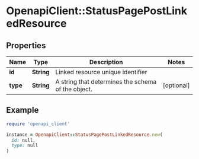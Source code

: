 # OpenapiClient::StatusPagePostLinkedResource

## Properties

| Name | Type | Description | Notes |
| ---- | ---- | ----------- | ----- |
| **id** | **String** | Linked resource unique identifier |  |
| **type** | **String** | A string that determines the schema of the object. | [optional] |

## Example

```ruby
require 'openapi_client'

instance = OpenapiClient::StatusPagePostLinkedResource.new(
  id: null,
  type: null
)
```

